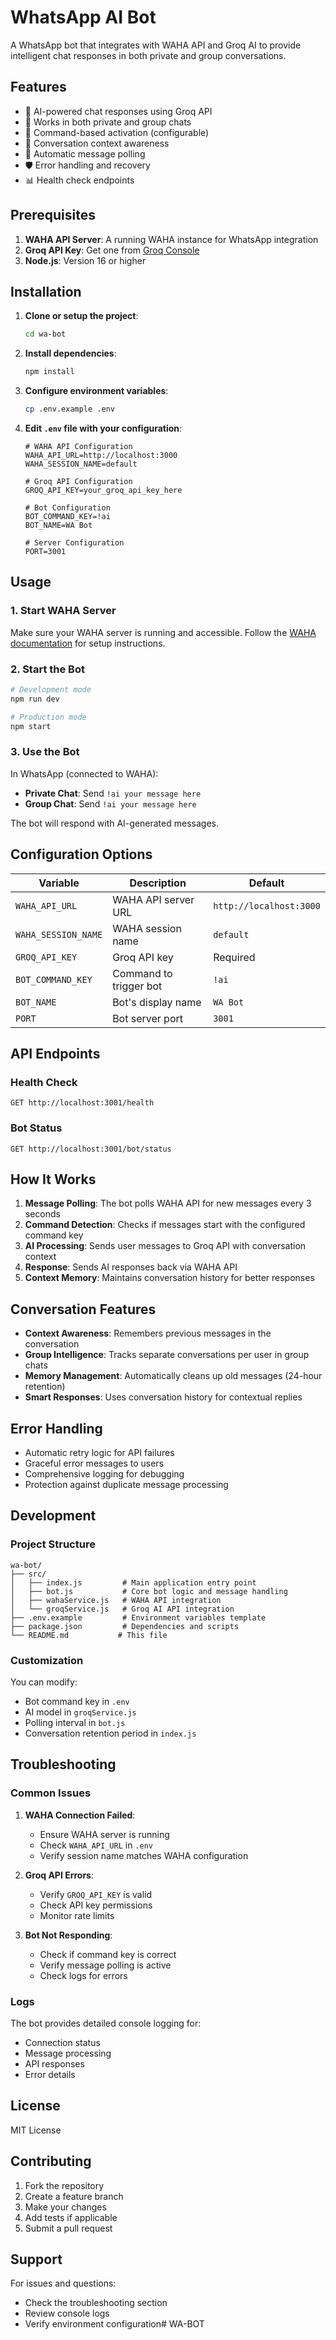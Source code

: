 # WhatsApp AI Bot

A WhatsApp bot that integrates with WAHA API and Groq AI to provide intelligent chat responses in both private and group conversations.

## Features

- 🤖 AI-powered chat responses using Groq API
- 💬 Works in both private and group chats
- 🔘 Command-based activation (configurable)
- 📝 Conversation context awareness
- 🔄 Automatic message polling
- 🛡️ Error handling and recovery
- 📊 Health check endpoints

## Prerequisites

1. **WAHA API Server**: A running WAHA instance for WhatsApp integration
2. **Groq API Key**: Get one from [Groq Console](https://console.groq.com/keys)
3. **Node.js**: Version 16 or higher

## Installation

1. **Clone or setup the project**:
   ```bash
   cd wa-bot
   ```

2. **Install dependencies**:
   ```bash
   npm install
   ```

3. **Configure environment variables**:
   ```bash
   cp .env.example .env
   ```

4. **Edit `.env` file with your configuration**:
   ```env
   # WAHA API Configuration
   WAHA_API_URL=http://localhost:3000
   WAHA_SESSION_NAME=default

   # Groq API Configuration
   GROQ_API_KEY=your_groq_api_key_here

   # Bot Configuration
   BOT_COMMAND_KEY=!ai
   BOT_NAME=WA Bot

   # Server Configuration
   PORT=3001
   ```

## Usage

### 1. Start WAHA Server

Make sure your WAHA server is running and accessible. Follow the [WAHA documentation](https://waha.devlike.pro/) for setup instructions.

### 2. Start the Bot

```bash
# Development mode
npm run dev

# Production mode
npm start
```

### 3. Use the Bot

In WhatsApp (connected to WAHA):
- **Private Chat**: Send `!ai your message here`
- **Group Chat**: Send `!ai your message here`

The bot will respond with AI-generated messages.

## Configuration Options

| Variable | Description | Default |
|----------|-------------|---------|
| `WAHA_API_URL` | WAHA API server URL | `http://localhost:3000` |
| `WAHA_SESSION_NAME` | WAHA session name | `default` |
| `GROQ_API_KEY` | Groq API key | Required |
| `BOT_COMMAND_KEY` | Command to trigger bot | `!ai` |
| `BOT_NAME` | Bot's display name | `WA Bot` |
| `PORT` | Bot server port | `3001` |

## API Endpoints

### Health Check
```
GET http://localhost:3001/health
```

### Bot Status
```
GET http://localhost:3001/bot/status
```

## How It Works

1. **Message Polling**: The bot polls WAHA API for new messages every 3 seconds
2. **Command Detection**: Checks if messages start with the configured command key
3. **AI Processing**: Sends user messages to Groq API with conversation context
4. **Response**: Sends AI responses back via WAHA API
5. **Context Memory**: Maintains conversation history for better responses

## Conversation Features

- **Context Awareness**: Remembers previous messages in the conversation
- **Group Intelligence**: Tracks separate conversations per user in group chats
- **Memory Management**: Automatically cleans up old messages (24-hour retention)
- **Smart Responses**: Uses conversation history for contextual replies

## Error Handling

- Automatic retry logic for API failures
- Graceful error messages to users
- Comprehensive logging for debugging
- Protection against duplicate message processing

## Development

### Project Structure
```
wa-bot/
├── src/
│   ├── index.js         # Main application entry point
│   ├── bot.js           # Core bot logic and message handling
│   ├── wahaService.js   # WAHA API integration
│   └── groqService.js   # Groq AI API integration
├── .env.example         # Environment variables template
├── package.json         # Dependencies and scripts
└── README.md           # This file
```

### Customization

You can modify:
- Bot command key in `.env`
- AI model in `groqService.js`
- Polling interval in `bot.js`
- Conversation retention period in `index.js`

## Troubleshooting

### Common Issues

1. **WAHA Connection Failed**:
   - Ensure WAHA server is running
   - Check `WAHA_API_URL` in `.env`
   - Verify session name matches WAHA configuration

2. **Groq API Errors**:
   - Verify `GROQ_API_KEY` is valid
   - Check API key permissions
   - Monitor rate limits

3. **Bot Not Responding**:
   - Check if command key is correct
   - Verify message polling is active
   - Check logs for errors

### Logs

The bot provides detailed console logging for:
- Connection status
- Message processing
- API responses
- Error details

## License

MIT License

## Contributing

1. Fork the repository
2. Create a feature branch
3. Make your changes
4. Add tests if applicable
5. Submit a pull request

## Support

For issues and questions:
- Check the troubleshooting section
- Review console logs
- Verify environment configuration#   W A - B O T  
 